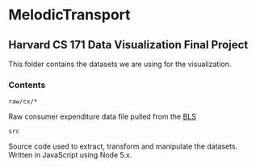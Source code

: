 # MelodicTransport
## Harvard CS 171 Data Visualization Final Project

This folder contains the datasets we are using for the visualization.

### Contents

`raw/cx/*`

Raw consumer expenditure data file pulled from the [BLS](http://download.bls.gov/pub/time.series/cx/)

`src`

Source code used to extract, transform and manipulate the datasets. Written in JavaScript using Node 5.x.


